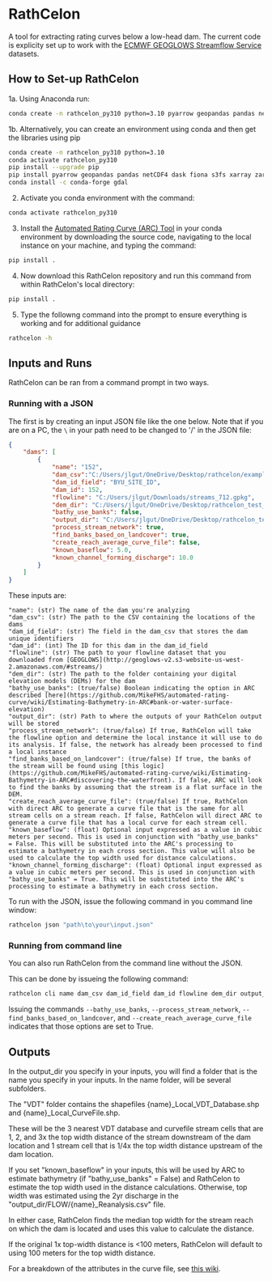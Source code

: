 # RathCelon
A tool for extracting rating curves below a low-head dam. The current code is explicity set up to work with the [ECMWF GEOGLOWS Streamflow Service](https://geoglows.ecmwf.int/) datasets. 

## How to Set-up RathCelon
1a. Using Anaconda run:

```bash
conda create -n rathcelon_py310 python=3.10 pyarrow geopandas pandas netcdf4 dask fiona s3fs xarray zarr beautifulsoup4 dataretrieval geojson progress tqdm pygeos pillow=9.0.1 rasterio
```
1b. Alternatively, you can create an environment using conda and then get the libraries using pip

```bash
conda create -n rathcelon_py310 python=3.10
conda activate rathcelon_py310
pip install --upgrade pip
pip install pyarrow geopandas pandas netCDF4 dask fiona s3fs xarray zarr beautifulsoup4 dataretrieval geojson progress tqdm pygeos pillow==9.0.1 rasterio
conda install -c conda-forge gdal
```

2. Activate you conda environment with the command:
```bash
conda activate rathcelon_py310
```

3. Install the [Automated Rating Curve (ARC) Tool](https://github.com/MikeFHS/automated-rating-curve) in your conda environment by downloading the source code, navigating to the local instance on your machine, and typing the command:

```bash
pip install .
```

4. Now download this RathCelon repository and run this command from within RathCelon's local directory:
```bash
pip install .
```

5. Type the followng command into the prompt to ensure everything is working and for additional guidance
```bash
rathcelon -h
```

## Inputs and Runs
RathCelon can be ran from a command prompt in two ways. 

### Running with a JSON
The first is by creating an input JSON file like the one below. Note that if you are on a PC, the `\` in your path need to be changed to '/' in the JSON file:

```json
{
    "dams": [
        {
            "name": "152",
            "dam_csv":"C:/Users/jlgut/OneDrive/Desktop/rathcelon/examples/LHD_lat_long.csv",
            "dam_id_field": "BYU_SITE_ID",
            "dam_id": 152,
            "flowline": "C:/Users/jlgut/Downloads/streams_712.gpkg",
            "dem_dir": "C:/Users/jlgut/OneDrive/Desktop/rathcelon_test_data/DEM_3",
            "bathy_use_banks": false,
            "output_dir": "C:/Users/jlgut/OneDrive/Desktop/rathcelon_test_data/Results",
            "process_stream_network": true,
            "find_banks_based_on_landcover": true,
            "create_reach_average_curve_file": false,
            "known_baseflow": 5.0,
            "known_channel_forming_discharge": 10.0
        }
    ]
}
```

These inputs are:

    "name": (str) The name of the dam you're analyzing
    "dam_csv": (str) The path to the CSV containing the locations of the dams
    "dam_id_field": (str) The field in the dam_csv that stores the dam unique identifiers
    "dam_id": (int) The ID for this dam in the dam_id_field
    "flowline": (str) The path to your flowline dataset that you downloaded from [GEOGLOWS](http://geoglows-v2.s3-website-us-west-2.amazonaws.com/#streams/)
    "dem_dir": (str) The path to the folder containing your digital elevation models (DEMs) for the dam
    "bathy_use_banks": (true/false) Boolean indicating the option in ARC described [here](https://github.com/MikeFHS/automated-rating-curve/wiki/Estimating-Bathymetry-in-ARC#bank-or-water-surface-elevation)
    "output_dir": (str) Path to where the outputs of your RathCelon output will be stored
    "process_stream_network": (true/false) If true, RathCelon will take the flowline option and determine the local instance it will use to do its analysis. If false, the network has already been processed to find a local instance
    "find_banks_based_on_landcover": (true/false) If true, the banks of the stream will be found using [this logic](https://github.com/MikeFHS/automated-rating-curve/wiki/Estimating-Bathymetry-in-ARC#discovering-the-waterfront). If false, ARC will look to find the banks by assuming that the stream is a flat surface in the DEM. 
    "create_reach_average_curve_file": (true/false) If true, RathCelon with direct ARC to generate a curve file that is the same for all stream cells on a stream reach. If false, RathCelon will direct ARC to generate a curve file that has a local curve for each stream cell. 
    "known_baseflow": (float) Optional input expressed as a value in cubic meters per second. This is used in conjunction with "bathy_use_banks" = False. This will be substituted into the ARC's processing to estimate a bathymetry in each cross section. This value will also be used to calculate the top width used for distance calculations. 
    "known_channel_forming_discharge": (float) Optional input expressed as a value in cubic meters per second. This is used in conjunction with "bathy_use_banks" = True. This will be substituted into the ARC's processing to estimate a bathymetry in each cross section. 

To run with the JSON, issue the following command in you command line window:

```bash
rathcelon json "path\to\your\input.json"
```

### Running from command line
You can also run RathCelon from the command line without the JSON.

This can be done by issueing the following command:

```bash
rathcelon cli name dam_csv dam_id_field dam_id flowline dem_dir output_dir --bathy_use_banks --process_stream_network --find_banks_based_on_landcover --create_reach_average_curve_file --known_baseflow 5.0 --known_channel_forming_discharge 10.0
```

Issuing the commands `--bathy_use_banks`, `--process_stream_network`, `--find_banks_based_on_landcover`, and `--create_reach_average_curve_file` indicates that those options are set to True. 

## Outputs
In the output_dir you specify in your inputs, you will find a folder that is the name you specify in your inputs. In the name folder, will be several subfolders. 

The "VDT" folder contains the shapefiles {name}_Local_VDT_Database.shp and {name}_Local_CurveFile.shp. 

These will be the 3 nearest VDT database and curvefile stream cells that are 1, 2, and 3x the top width distance of the stream downstream of the dam location and 1 stream cell that is 1/4x the top width distance upstream of the dam location. 

If you set "known_baseflow" in your inputs, this will be used by ARC to estimate bathymetry (if "bathy_use_banks" = False) and RathCelon to estimate the top width used in the distance calculations. Otherwise, top width was estimated using the 2yr discharge in the "output_dir/FLOW/{name}_Reanalysis.csv" file.

In either case, RathCelon finds the median top width for the stream reach on which the dam is located and uses this value to calculate the distance. 

If the original 1x top-width distance is <100 meters, RathCelon will default to using 100 meters for the top width distance. 

For a breakdown of the attributes in the curve file, see [this wiki](https://github.com/MikeFHS/automated-rating-curve/wiki/Running-ARC-and-Looking-at-ARC-Outputs). 



